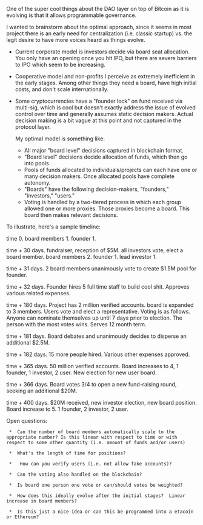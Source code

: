One of the super cool things about the DAO layer on top of Bitcoin as it is evolving is that it allows programmable governance.

I wanted to brainstorm about the optimal approach, since it seems in most project there is an early need for centralization (i.e. classic startup) vs. the legit desire to have more voices heard as things evolve.

 * Current corporate model is investors decide via board seat allocation. You only have an opening once you hit IPO, but there are severe barriers to IPO which seem to be increasing. 

 * Cooperative model and non-profits I perceive as extremely inefficient in the early stages. Among other things they need a board, have high initial costs, and don't scale internationally.

 * Some cryptocurrencies have a "founder lock" on fund received via multi-sig, which is cool but doesn't exactly address the issue of evolved control over time and generally assumes static decision makers. Actual decision making is a bit vague at this point and not captured in the protocol layer. 

   My optimal model is something like: 

     *  All major "board level" decisions captured in blockchain format. 
     * "Board level" decisions decide allocation of funds, which then go into pools
     *  Pools of funds allocated to individuals/projects can each have one or many decision makers. Once allocated pools have complete autonomy. 
     *  "Boards" have the following decision-makers, "founders," "investors," "users."
     *  Voting is handled by a two-tiered process in which each group allowed one or more proxies. Those proxies become a board. This board then makes relevant decisions. 
    
To illustrate, here's a sample timeline:  
    
  time 0. board members 1. founder 1. 

  time + 30 days. fundraiser, reception of $5M. all investors vote, elect a board member.  board members 2. founder 1. lead investor 1.  

  time + 31 days. 2 board members unanimously vote to create $1.5M pool for founder. 

  time + 32 days. Founder hires 5 full time staff to build cool shit. Approves various related expenses.

  time + 180 days. Project has 2 million verified accounts. board is expanded to 3 members. Users vote and elect a representative. Voting is as follows. Anyone can nominate themselves up until 7 days prior to election. The person with the most votes wins. Serves 12 month term. 

  time + 181 days. Board debates and unanimously decides to disperse an additional $2.5M. 

  time + 182 days. 15 more people hired. Various other expenses approved. 

  time + 365 days. 50 million verified accounts. Board increases to 4, 1 founder, 1 investor, 2 user. New election for new user board. 

  time + 366 days. Board votes 3/4 to open a new fund-raising round, seeking an additional $20M. 

  time + 400 days. $20M received, new investor election, new board position. Board increase to 5. 1 founder, 2 investor, 2 user.   

Open questions:

     *  Can the number of board members automatically scale to the appropriate number? Is this linear with respect to time or with respect to some other quantity (i.e. amount of funds and/or users)

     *  What's the length of time for positions?  

     *   How can you verify users (i.e. not allow fake accounts)?

     *  Can the voting also handled on the blockchain?

     *  Is board one person one vote or can/should votes be weighted?

     *  How does this ideally evolve after the initial stages?  Linear increase in board members?  

     *  Is this just a nice idea or can this be programmed into a etacoin or Ethereum? 



